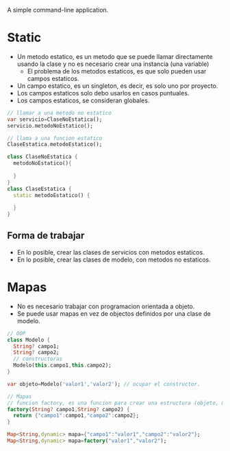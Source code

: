 A simple command-line application.

# Static

* Un metodo estatico, es un metodo que se puede llamar directamente usando la clase
y no es necesario crear una instancia (una variable)
  * El problema de los metodos estaticos, es que solo pueden usar campos estaticos. 
* Un campo estatico, es un singleton, es decir, es solo uno por proyecto.
* Los campos estaticos solo debo usarlos en casos puntuales.
* Los campos estaticos, se consideran globales.

```dart
// llamar a una metodo no estatico
var servicio=ClaseNoEstatica();
servicio.metodoNoEstatico();

// llama a una funcion estatico
ClaseEstatica.metodoEstatico();

class ClaseNoEstatica {
  metodoNoEstatico(){
    
  }
}
class ClaseEstatica {
  static metodoEstatico() {
    
  }
}
```
## Forma de trabajar

* En lo posible, crear las clases de servicios con metodos estaticos.
* En lo posible, crear las clases de modelo, con metodos no estaticos.

# Mapas

* No es necesario trabajar con programacion orientada a objeto.
* Se puede usar mapas en vez de objectos definidos por una clase de modelo.

```dart
// OOP
class Modelo {
  String? campo1;
  String? campo2;
  // constructoras
  Modelo(this.campo1,this.campo2);
}

var objeto=Modelo('valor1','valor2'); // ocupar el constructor.

// Mapas
// funcion factory, es una funcion para crear una estructura (objeto, mapa, lista, etc.)
factory(String? campo1,String? campo2) {
  return {"campo1":campo1,"campo2":campo2};
}

Map<String,dynamic> mapa={"campo1":"valor1","campo2":"valor2"};
Map<String,dynamic> mapa=factory("valor1","valor2");

```